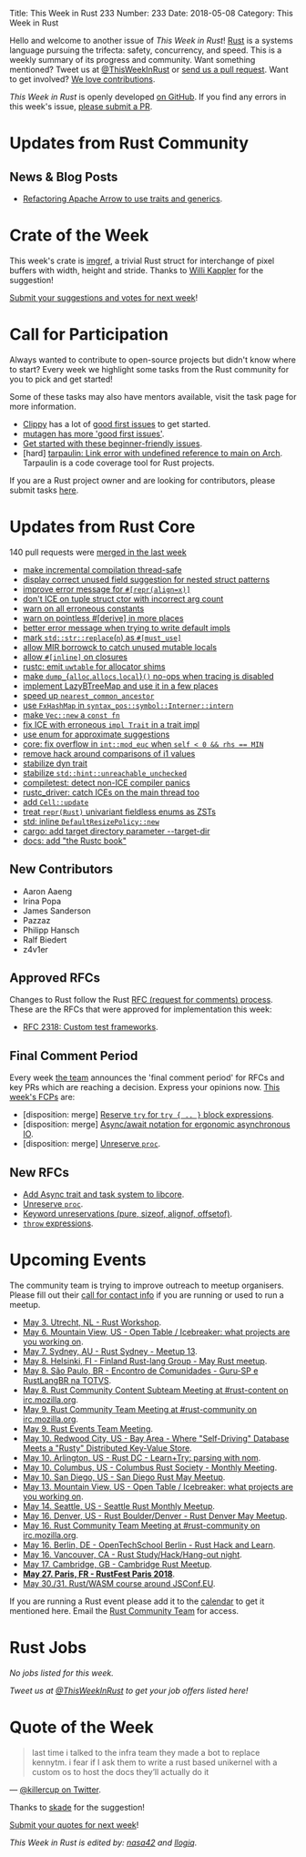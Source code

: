 Title: This Week in Rust 233
Number: 233
Date: 2018-05-08
Category: This Week in Rust

Hello and welcome to another issue of *This Week in Rust*!
[Rust](http://rust-lang.org) is a systems language pursuing the trifecta: safety, concurrency, and speed.
This is a weekly summary of its progress and community.
Want something mentioned? Tweet us at [@ThisWeekInRust](https://twitter.com/ThisWeekInRust) or [send us a pull request](https://github.com/cmr/this-week-in-rust).
Want to get involved? [We love contributions](https://github.com/rust-lang/rust/blob/master/CONTRIBUTING.md).

*This Week in Rust* is openly developed [on GitHub](https://github.com/cmr/this-week-in-rust).
If you find any errors in this week's issue, [please submit a PR](https://github.com/cmr/this-week-in-rust/pulls).

# Updates from Rust Community

## News & Blog Posts

* [Refactoring Apache Arrow to use traits and generics](https://andygrove.io/2018/05/apache-arrow-traits-generics/).

# Crate of the Week

This week's crate is [imgref](https://github.com/kornelski/imgref), a trivial Rust struct for interchange of pixel buffers with width, height and stride. Thanks to [Willi Kappler](https://users.rust-lang.org/u/willi_kappler) for the suggestion!

[Submit your suggestions and votes for next week][submit_crate]!

[submit_crate]: https://users.rust-lang.org/t/crate-of-the-week/2704

# Call for Participation

Always wanted to contribute to open-source projects but didn't know where to start?
Every week we highlight some tasks from the Rust community for you to pick and get started!

Some of these tasks may also have mentors available, visit the task page for more information.

* [Clippy](https://github.com/rust-lang-nursery/rust-clippy) has a lot of [good first issues](https://github.com/rust-lang-nursery/rust-clippy/issues?q=is%3Aissue+is%3Aopen+label%3A%22good+first+issue%22) to get started.
* [mutagen has more 'good first issues'](https://github.com/llogiq/mutagen/issues?q=is%3Aopen+is%3Aissue+label%3A%22good+first+issue%22).
* [Get started with these beginner-friendly issues](https://www.rustaceans.org/findwork/starters).
* [hard] [tarpaulin: Link error with undefined reference to main on Arch](https://github.com/xd009642/tarpaulin/issues/23). Tarpaulin is a code coverage tool for Rust projects.

If you are a Rust project owner and are looking for contributors, please submit tasks [here][guidelines].

[guidelines]: https://users.rust-lang.org/t/twir-call-for-participation/4821

# Updates from Rust Core

140 pull requests were [merged in the last week][merged]

[merged]: https://github.com/search?q=is%3Apr+org%3Arust-lang+is%3Amerged+merged%3A2018-04-23..2018-04-30

* [make incremental compilation thread-safe](https://github.com/rust-lang/rust/pull/49732)
* [display correct unused field suggestion for nested struct patterns](https://github.com/rust-lang/rust/pull/50327)
* [improve error message for `#[repr(align=x)]`](https://github.com/rust-lang/rust/pull/50317)
* [don't ICE on tuple struct ctor with incorrect arg count](https://github.com/rust-lang/rust/pull/50257)
* [warn on all erroneous constants](https://github.com/rust-lang/rust/pull/50110)
* [warn on pointless #[derive] in more places](https://github.com/rust-lang/rust/pull/50092)
* [better error message when trying to write default impls](https://github.com/rust-lang/rust/pull/49372)
* [mark `std::str::replace`(`n`) as `#[must_use]`](https://github.com/rust-lang/rust/pull/50177)
* [allow MIR borrowck to catch unused mutable locals](https://github.com/rust-lang/rust/pull/48605)
* [allow `#[inline]` on closures](https://github.com/rust-lang/rust/pull/50273)
* [rustc: emit `uwtable` for allocator shims](https://github.com/rust-lang/rust/pull/50263)
* [make `dump_`{`alloc`,`allocs`,`local`}`()` no-ops when tracing is disabled](https://github.com/rust-lang/rust/pull/50246)
* [implement LazyBTreeMap and use it in a few places](https://github.com/rust-lang/rust/pull/50240)
* [speed up `nearest_common_ancestor`](https://github.com/rust-lang/rust/pull/50106)
* [use `FxHashMap` in `syntax_pos::symbol::Interner::intern`](https://github.com/rust-lang/rust/pull/50174)
* [make `Vec::new` a `const fn`](https://github.com/rust-lang/rust/pull/50233)
* [fix ICE with erroneous `impl Trait` in a trait impl](https://github.com/rust-lang/rust/pull/50227)
* [use enum for approximate suggestions](https://github.com/rust-lang/rust/pull/50204)
* [core: fix overflow in `int::mod_euc` when `self < 0 && rhs == MIN`](https://github.com/rust-lang/rust/pull/50185)
* [remove hack around comparisons of i1 values](https://github.com/rust-lang/rust/pull/50137)
* [stabilize dyn trait](https://github.com/rust-lang/rust/pull/49968)
* [stabilize `std::hint::unreachable_unchecked`](https://github.com/rust-lang/rust/pull/49906)
* [compiletest: detect non-ICE compiler panics](https://github.com/rust-lang/rust/pull/49891)
* [rustc_driver: catch ICEs on the main thread too](https://github.com/rust-lang/rust/pull/49826)
* [add `Cell::update`](https://github.com/rust-lang/rust/pull/49727)
* [treat `repr(Rust)` univariant fieldless enums as ZSTs](https://github.com/rust-lang/rust/pull/49513)
* [std: inline `DefaultResizePolicy::new`](https://github.com/rust-lang/rust/pull/50306)
* [cargo: add target directory parameter --target-dir](https://github.com/rust-lang/cargo/pull/5393)
* [docs: add "the Rustc book"](https://github.com/rust-lang/rust/pull/49707)

## New Contributors

* Aaron Aaeng
* Irina Popa
* James Sanderson
* Pazzaz
* Philipp Hansch
* Ralf Biedert
* z4v1er

## Approved RFCs

Changes to Rust follow the Rust [RFC (request for comments)
process](https://github.com/rust-lang/rfcs#rust-rfcs). These
are the RFCs that were approved for implementation this week:

* [RFC 2318: Custom test frameworks](https://github.com/rust-lang/rfcs/pull/2318).

## Final Comment Period

Every week [the team](https://www.rust-lang.org/team.html) announces the
'final comment period' for RFCs and key PRs which are reaching a
decision. Express your opinions now. [This week's FCPs][fcp] are:

[fcp]: https://github.com/rust-lang/rfcs/labels/final-comment-period

* [disposition: merge] [Reserve `try` for `try { .. }` block expressions](https://github.com/rust-lang/rfcs/pull/2388).
* [disposition: merge] [Async/await notation for ergonomic asynchronous IO](https://github.com/rust-lang/rfcs/pull/2394).
* [disposition: merge] [Unreserve `proc`](https://github.com/rust-lang/rfcs/pull/2420).

## New RFCs

* [Add Async trait and task system to libcore](https://github.com/rust-lang/rfcs/pull/2418).
* [Unreserve `proc`](https://github.com/rust-lang/rfcs/pull/2420).
* [Keyword unreservations (pure, sizeof, alignof, offsetof)](https://github.com/rust-lang/rfcs/pull/2421).
* [`throw` expressions](https://github.com/rust-lang/rfcs/pull/2426).

# Upcoming Events

The community team is trying to improve outreach to meetup organisers. Please fill out their [call for contact info](https://docs.google.com/forms/d/e/1FAIpQLSf52YXGhqBaHtCXtVna4iHYMK7IQaTqUW6V-ztsZC8C2TBInQ/viewform) if you are running or used to run a meetup.

* [May  3. Utrecht, NL - Rust Workshop](https://www.meetup.com/Rust-Utrecht/events/248995086/).
* [May  6. Mountain View, US - Open Table / Icebreaker: what projects are you working on](https://www.meetup.com/Rust-Dev-in-Mountain-View/events/glnfcpyxhbjb/).
* [May  7. Sydney, AU - Rust Sydney - Meetup 13](https://www.meetup.com/Rust-Sydney/events/249764935/).
* [May  8. Helsinki, FI - Finland Rust-lang Group - May Rust meetup](https://www.meetup.com/Finland-Rust-Meetup/events/250129359/).
* [May  8. São Paulo, BR - Encontro de Comunidades - Guru-SP e RustLangBR na TOTVS](https://www.meetup.com/Guru-SP-Grupo-de-Usuarios-Ruby-de-Sao-Paulo/events/249463627/).
* [May  8. Rust Community Content Subteam Meeting at #rust-content on irc.mozilla.org](irc://irc.mozilla.org/rust-content).
* [May  9. Rust Community Team Meeting at #rust-community on irc.mozilla.org](irc://irc.mozilla.org/rust-community).
* [May  9. Rust Events Team Meeting](https://t.me/joinchat/EkKINhHCgZ9llzvPidOssA).
* [May 10. Redwood City, US - Bay Area - Where "Self-Driving" Database Meets a "Rusty" Distributed Key-Value Store](https://www.meetup.com/Bay-Area-NewSQL-Database-Meetup/events/249676562/).
* [May 10. Arlington, US - Rust DC - Learn+Try: parsing with nom](https://www.meetup.com/RustDC/events/249883820).
* [May 10. Columbus, US - Columbus Rust Society - Monthly Meeting](https://www.meetup.com/columbus-rs/events/lcsdqpyxhbnb/).
* [May 10. San Diego, US - San Diego Rust May Meetup](https://www.meetup.com/San-Diego-Rust/events/249783590/).
* [May 13. Mountain View, US - Open Table / Icebreaker: what projects are you working on](https://www.meetup.com/Rust-Dev-in-Mountain-View/events/glnfcpyxhbrb/).
* [May 14. Seattle, US - Seattle Rust Monthly Meetup](https://www.meetup.com/Seattle-Rust-Meetup/events/hztzcpyxhbsb/).
* [May 16. Denver, US - Rust Boulder/Denver - Rust Denver May Meetup](https://www.meetup.com/Rust-Boulder-Denver/events/249098925/).
* [May 16. Rust Community Team Meeting at #rust-community on irc.mozilla.org](irc://irc.mozilla.org/rust-community).
* [May 16. Berlin, DE - OpenTechSchool Berlin - Rust Hack and Learn](https://www.meetup.com/opentechschool-berlin/events/249497881/).
* [May 16. Vancouver, CA - Rust Study/Hack/Hang-out night](https://www.meetup.com/Vancouver-Rust/events/ckwdlpyxhbvb/).
* [May 17. Cambridge, GB - Cambridge Rust Meetup](https://www.meetup.com/Cambridge-Rust-Meetup/events/pzwshpyxhbwb/).
* **[May 27. Paris, FR - RustFest Paris 2018](https://paris.rustfest.eu/)**.
* [May 30./31. Rust/WASM course around JSConf.EU](https://ti.to/asquera-event-ug/rust-wasm-wwwtf-2018/).

If you are running a Rust event please add it to the [calendar] to get
it mentioned here. Email the [Rust Community Team][community] for access.

[calendar]: https://www.google.com/calendar/embed?src=apd9vmbc22egenmtu5l6c5jbfc%40group.calendar.google.com
[community]: mailto:community-team@rust-lang.org

# Rust Jobs

*No jobs listed for this week.*

*Tweet us at [@ThisWeekInRust](https://twitter.com/ThisWeekInRust) to get your job offers listed here!*

# Quote of the Week

> last time i talked to the infra team they made a bot to replace kennytm. i fear if I ask them to write a rust based unikernel with a custom os to host the docs they’ll actually do it

— [@killercup on Twitter](https://twitter.com/killercup/status/988894247075155968).

Thanks to [skade](https://users.rust-lang.org/t/twir-quote-of-the-week/328/516) for the suggestion!

[Submit your quotes for next week][submit]!

[submit]: http://users.rust-lang.org/t/twir-quote-of-the-week/328

*This Week in Rust is edited by: [nasa42](https://github.com/nasa42) and [llogiq](https://github.com/llogiq).*
